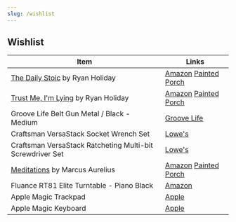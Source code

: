```yaml
---
slug: /wishlist
---
```


## Wishlist

| Item                                                      | Links                                                                                                                                                                                         |
| --------------------------------------------------------- | --------------------------------------------------------------------------------------------------------------------------------------------------------------------------------------------- |
| <u>The Daily Stoic</u> by Ryan Holiday                    | [Amazon](https://www.amazon.com/Daily-Stoic-Meditations-Wisdom-Perseverance/dp/0735211736) [Painted Porch](https://www.thepaintedporch.com/products/ryan4?variant=40308548468890)             |
| <u>Trust Me, I'm Lying</u> by Ryan Holiday                | [Amazon](https://www.amazon.com/Trust-Me-Lying-Confessions-Manipulator/dp/1591846285) [Painted Porch](https://www.thepaintedporch.com/products/ryan6?variant=40334497775770)                  |
| Groove Life Belt Gun Metal / Black - Medium               | [Groove Life](https://groovelife.com/products/groove-belt?variant=32118084665411)                                                                                                             |
| Craftsman VersaStack Socket Wrench Set                    | [Lowe's](https://www.lowes.com/pd/CRAFTSMAN-71-piece-1-4-in-and-3-8-in-Drive-Mechanic-s-Tool-Set/5000236709)                                                                                  |
| Craftsman VersaStack Ratcheting Multi-bit Screwdriver Set | [Lowe's](https://www.lowes.com/pd/CRAFTSMAN-44-piece-Ratcheting-Screwdriver-Set-with-Case/1003096800)                                                                                         |
| <u>Meditations</u> by Marcus Aurelius                     | [Amazon](https://www.amazon.com/Meditations-New-Translation-Marcus-Aurelius/dp/0812968255) [Painted Porch](https://www.thepaintedporch.com/products/philosophy15?_pos=2&_sid=c39939ea2&_ss=r) |
| Fluance RT81 Elite Turntable - Piano Black                | [Amazon](https://www.amazon.com/dp/B07PZF7S8G)                                                                                                                                                |
| Apple Magic Trackpad | [Apple](https://www.apple.com/shop/product/MK2D3AM/A/magic-trackpad) |
| Apple Magic Keyboard | [Apple](https://www.apple.com/shop/product/MQ052LL/A/magic-keyboard-with-numeric-keypad-us-english) |
